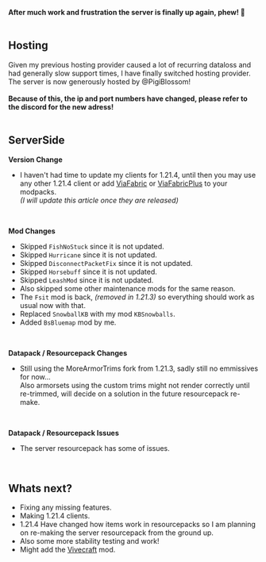 <p hidden meta>
Title: 1.21.4 Server Update
Author: @TheAxolot77
AuthorTitle: Author/Owner
Banner: banner.png
Favicon: favicon.png
CardBackground: banner.png
Tags: news,changelog,minecraft,mc,axo,server
CreationDate: 2024-12-19
UpdatedDate: 2024-12-19
</p>

**After much work and frustration the server is finally up again, phew! 💩**
<br><br>

## Hosting
Given my previous hosting provider caused a lot of recurring dataloss and had generally slow support times, I have finally switched hosting provider.<br>
The server is now generously hosted by @PigiBlossom!
<br><br>
**Because of this, the ip and port numbers have changed, please refer to the discord for the new adress!**
<br><br>

## ServerSide
**Version Change**
- I haven't had time to update my clients for 1.21.4, until then you may use any other 1.21.4 client or add [ViaFabric](https://modrinth.com/mod/viafabric) or [ViaFabricPlus](https://modrinth.com/mod/viafabricplus) to your modpacks.<br>
*(I will update this article once they are released)*<br>
<br>

**Mod Changes**
- Skipped `FishNoStuck` since it is not updated.<br>
- Skipped `Hurricane` since it is not updated.<br>
- Skipped `DisconnectPacketFix` since it is not updated.<br>
- Skipped `Horsebuff` since it is not updated.<br>
- Skipped `LeashMod` since it is not updated.<br>
- Also skipped some other maintenance mods for the same reason.<br>
- The `Fsit` mod is back, *(removed in 1.21.3)* so everything should work as usual now with that.<br>
- Replaced `SnowballKB` with my mod `KBSnowballs`.<br>
- Added `BsBluemap` mod by me.<br>
<br>

**Datapack / Resourcepack Changes**
- Still using the MoreArmorTrims fork from 1.21.3, sadly still no emmissives for now...<br>
  Also armorsets using the custom trims might not render correctly until re-trimmed, will decide on a solution in the future resourcepack re-make.<br>
<br>

**Datapack / Resourcepack Issues**
- The server resourcepack has some of issues.<br>
<br>

## Whats next?
- Fixing any missing features.
- Making 1.21.4 clients.
- 1.21.4 Have changed how items work in resourcepacks so I am planning on re-making the server resourcepack from the ground up.
- Also some more stability testing and work!
- Might add the [Vivecraft](https://modrinth.com/mod/vivecraft) mod.
